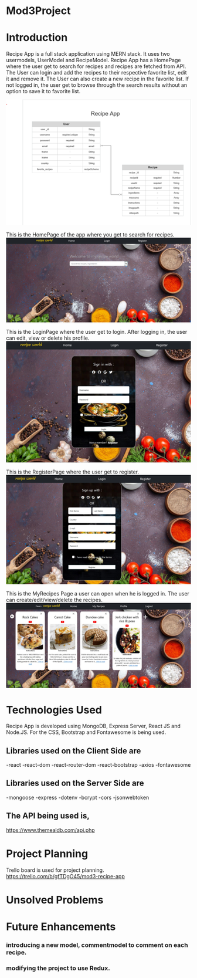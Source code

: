 # Mod3Project

# Introduction

Recipe App is a full stack application using MERN stack. It uses two usermodels, UserModel and RecipeModel. Recipe App has a HomePage where the user get to search for recipes and recipes are fetched from API. The User can login and add the recipes to their respective favorite list, edit it and remove it. The User can also create a new recipe in the favorite list. If not logged in, the user get to browse through the search results without an option to save it to favorite list.

![ER Diagram](/client/src/images/ERdiagram.png)


This is the HomePage of the app where you get to search for recipes.
![HomePage](/client/src/images/HomePage.jpg)


This is the LoginPage where the user get to login. After logging in, the user can edit, view or delete his profile.
![LoginPage](/client/src/images/LoginPage.jpg)


This is the RegisterPage where the user get to register.
![RegisterPage](/client/src/images/RegisterPage.jpg)


This is the MyRecipes Page a user can open when he is logged in. The user can create/edit/view/delete the recipes.
![MyRecipesPage](/client/src/images/MyRecipesPage.jpg)


# Technologies Used

Recipe App is developed using MongoDB, Express Server, React JS and Node.JS. For the CSS, Bootstrap and Fontawesome is being used.
## Libraries used on the Client Side are 
-react
-react-dom
-react-router-dom
-react-bootstrap
-axios
-fontawesome

## Libraries used on the Server Side are
-mongoose
-express
-dotenv
-bcrypt
-cors
-jsonwebtoken

## The API being used is,
https://www.themealdb.com/api.php

# Project Planning

Trello board is used for project planning.
https://trello.com/b/gfTDgO45/mod3-recipe-app

# Unsolved Problems

# Future Enhancements

### introducing a new model, commentmodel to comment on each recipe.
### modifying the project to use Redux.




